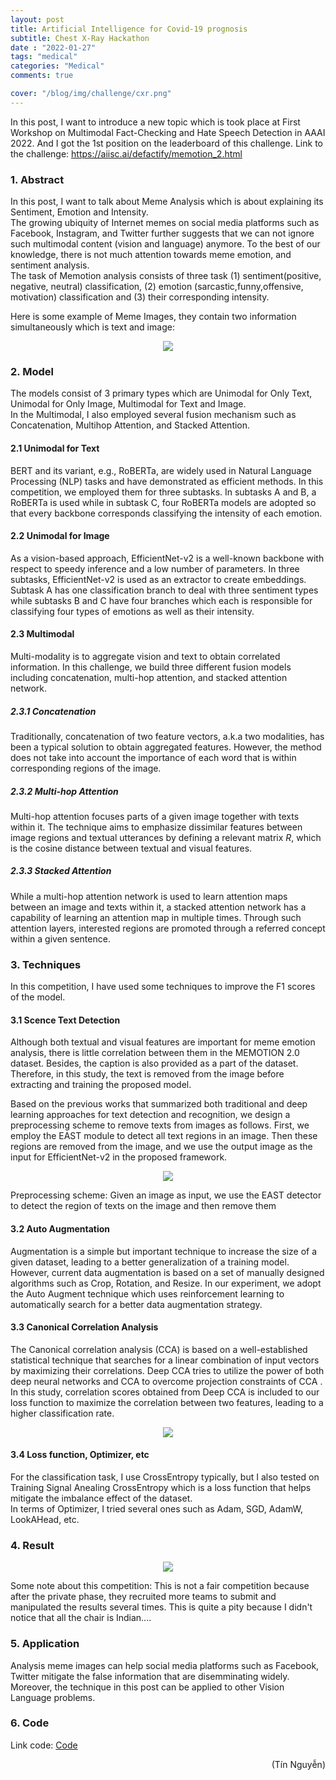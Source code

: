 ```yaml
---
layout: post
title: Artificial Intelligence for Covid-19 prognosis
subtitle: Chest X-Ray Hackathon
date : "2022-01-27"
tags: "medical"
categories: "Medical"
comments: true

cover: "/blog/img/challenge/cxr.png"
---
```

In this post, I want to introduce a new topic which is took place at First Workshop on ​Multimodal Fact-Checking and Hate Speech Detection in AAAI 2022. And I got the 1st position on the leaderboard of this challenge. Link to the challenge: https://aiisc.ai/defactify/memotion_2.html

### 1. Abstract
In this post, I want to talk about Meme Analysis which is about explaining its Sentiment, Emotion and Intensity. <br/>
The growing ubiquity of Internet memes on social media platforms such as Facebook, Instagram, and Twitter further suggests that we can not ignore such multimodal content (vision and language) anymore. To the best of our knowledge, there is not much attention towards meme emotion, and sentiment analysis. <br/>
The task of Memotion analysis consists of three task (1) sentiment(positive, negative, neutral) classification, (2) emotion (sarcastic,funny,offensive, motivation) classification and (3) their corresponding intensity. <br/>

Here is some example of Meme Images, they contain two information simultaneously which is text and image: <br/>

<p align="center">
  <img src="/blog/img/challenge/meme_example.png">
</p>

### 2. Model
The models consist of 3 primary types which are Unimodal for Only Text, Unimodal for Only Image, Multimodal for Text and Image.<br/>
In the Multimodal, I also employed several fusion mechanism such as Concatenation, Multihop Attention, and Stacked Attention. <br/>
#### 2.1 Unimodal for Text
BERT and its variant, e.g., RoBERTa, are widely used in Natural Language Processing (NLP) tasks and have demonstrated as efficient methods. In this competition, we employed them for three subtasks. In subtasks A and B, a RoBERTa is used while in subtask C, four RoBERTa models are adopted so that every backbone corresponds classifying the intensity of each emotion.

#### 2.2 Unimodal for Image
As a vision-based approach, EfficientNet-v2 is a well-known backbone with respect to speedy inference and a low number of parameters. In three subtasks, EfficientNet-v2 is used as an extractor to create embeddings. Subtask A has one classification branch to deal with three sentiment types while subtasks B and C have four branches which each is responsible for classifying four types of emotions as well as their intensity.

#### 2.3 Multimodal
Multi-modality is to aggregate vision and text to obtain correlated information. In this challenge, we build three different fusion models including concatenation, multi-hop attention, and stacked attention network.
##### 2.3.1 Concatenation
Traditionally, concatenation of two feature vectors, a.k.a two modalities, has been a typical solution to obtain aggregated features. However, the method does not take into account the importance of each word that is within corresponding regions of the image. 

##### 2.3.2 Multi-hop Attention
Multi-hop attention focuses parts of a given image together with texts within it. The technique aims to emphasize dissimilar features between image regions and textual utterances by defining a relevant matrix $R$, which is the cosine distance between textual and visual features. 

##### 2.3.3 Stacked Attention
While a multi-hop attention network is used to learn attention maps between an image and texts within it, a stacked attention network has a capability of learning an attention map in multiple times. Through such attention layers, interested regions are promoted through a referred concept within a given sentence. 

### 3. Techniques
In this competition, I have used some techniques to improve the F1 scores of the model.

#### 3.1 Scence Text Detection
Although both textual and visual features are important for meme emotion analysis, there is little correlation between them in the MEMOTION 2.0 dataset. Besides, the caption is also provided as a part of the dataset. Therefore, in this study, the text is removed from the image before extracting and training the proposed model.

Based on the previous works that summarized both traditional and deep learning approaches for text detection and recognition, we design a preprocessing scheme to remove texts from images as follows. First, we employ the EAST module to detect all text regions in an image. Then these regions are removed from the image, and we use the output image as the input for EfficientNet-v2 in the proposed framework.

<p align="center">
  <img src="/blog/img/challenge/meme_preproc.png">
</p>
Preprocessing scheme: Given an image as input, we use the EAST detector to detect the region of texts on the image and then remove them

#### 3.2 Auto Augmentation 
Augmentation is a simple but important technique to increase the size of a given dataset, leading to a better generalization of a training model. However, current data augmentation is based on a set of manually designed algorithms such as Crop, Rotation, and Resize. In our experiment, we adopt the Auto Augment technique which uses reinforcement learning to automatically search for a better data augmentation strategy.

#### 3.3 Canonical Correlation Analysis
The Canonical correlation analysis (CCA) is based on a well-established statistical technique that searches for a linear combination of input vectors by maximizing their correlations. Deep CCA tries to utilize the power of both deep neural networks and CCA to overcome projection constraints of CCA . In this study, correlation scores obtained from Deep CCA is included to our loss function to maximize the correlation between two features, leading to a higher classification rate.

<p align="center">
  <img src="/blog/img/challenge/cca.png">
</p>

#### 3.4 Loss function, Optimizer, etc
For the classification task, I use CrossEntropy typically, but I also tested on Training Signal Anealing CrossEntropy which is a loss function that helps mitigate the imbalance effect of the dataset. <br/>
In terms of Optimizer, I tried several ones such as Adam, SGD, AdamW, LookAHead, etc.

### 4. Result
<p align="center">
  <img src="/blog/img/challenge/meme_result.png">
</p>
Some note about this competition: This is not a fair competition because after the private phase, they recruited more teams to submit and manipulated the results several times. This is quite a pity because I didn't notice that all the chair is Indian....

### 5. Application
Analysis meme images can help social media platforms such as Facebook, Twitter mitigate the false information that are disemminating widely.<br/>
Moreover, the technique in this post can be applied to other Vision Language problems.

### 6. Code
Link code: [Code](https://github.com/ngthanhtin/Covid_CXR_Hackathon) <br/>

<div style="text-align: right"> (Tín Nguyễn) </div>